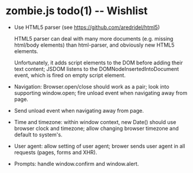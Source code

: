zombie.js todo(1) -- Wishlist
=============================

* Use HTML5 parser (see https://github.com/aredridel/html5)

  HTML5 parser can deal with many more documents (e.g. missing html/body
  elements) than html-parser, and obviously new HTML5 elements.

  Unfortunately, it adds script elements to the DOM before adding their text
  content; JSDOM listens to the DOMNodeInsertedIntoDocument event, which is
  fired on empty script element.

* Navigation: Browser.open/close should work as a pair; look into supporting
  window.open; fire unload event when navigating away from page.

* Send unload event when navigating away from page.

* Time and timezone: within window context, new Date() should use browser clock
  and timezone; allow changing browser timezone and default to system's.

* User agent: allow setting of user agent; brower sends user agent in all
  requests (pages, forms and XHR).

* Prompts: handle window.confirm and window.alert.
